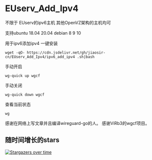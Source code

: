 # EUserv_Add_Ipv4

不限于 EUserv的ipv6主机
其他OpenVZ架构的主机均可

 支持ubuntu 18.04 20.04 
     debian 8 9 10
     
     
  用于ipv6添加ipv4 一键安装
   
```
wget -qO- https://cdn.jsdelivr.net/gh/jiaosir-cn/EUserv_Add_Ipv4/ipv6_add_ipv4 .sh|bash
```

手动开启
```
wg-quick up wgcf
```

手动关闭
```
wg-quick down wgcf
```

查看当前状态
```
wg
```




感谢在网络上写文章并且编译wireguard-go的人。
感谢ViRb3的wgcf项目。


## 随时间增长的stars

[![Stargazers over time](https://starchart.cc/jiaosir-cn/EUserv_Add_Ipv4.svg)](https://starchart.cc/jiaosir-cn/EUserv_Add_Ipv4)
